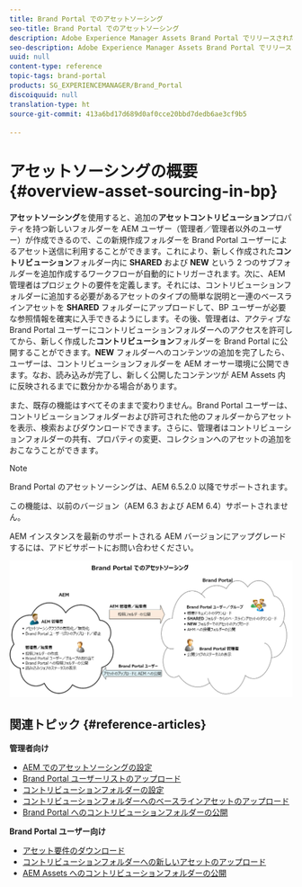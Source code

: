 ```yaml
---
title: Brand Portal でのアセットソーシング
seo-title: Brand Portal でのアセットソーシング
description: Adobe Experience Manager Assets Brand Portal でリリースされたアセットソーシング機能について説明します。
seo-description: Adobe Experience Manager Assets Brand Portal でリリースされたアセットソーシング機能について説明します。
uuid: null
content-type: reference
topic-tags: brand-portal
products: SG_EXPERIENCEMANAGER/Brand_Portal
discoiquuid: null
translation-type: ht
source-git-commit: 413a6bd17d689d0af0cce20bbd7dedb6ae3cf9b5

---
```



# アセットソーシングの概要 {#overview-asset-sourcing-in-bp}

**アセットソーシング**&#x200B;を使用すると、追加の&#x200B;**アセットコントリビューション**&#x200B;プロパティを持つ新しいフォルダーを AEM ユーザー（管理者／管理者以外のユーザー）が作成できるので、この新規作成フォルダーを Brand Portal ユーザーによるアセット送信に利用することができます。これにより、新しく作成された&#x200B;**コントリビューション**&#x200B;フォルダー内に **SHARED** および **NEW** という 2 つのサブフォルダーを追加作成するワークフローが自動的にトリガーされます。次に、AEM 管理者はプロジェクトの要件を定義します。それには、コントリビューションフォルダーに追加する必要があるアセットのタイプの簡単な説明と一連のベースラインアセットを **SHARED** フォルダーにアップロードして、BP ユーザーが必要な参照情報を確実に入手できるようにします。その後、管理者は、アクティブな Brand Portal ユーザーにコントリビューションフォルダーへのアクセスを許可してから、新しく作成した&#x200B;**コントリビューション**&#x200B;フォルダーを Brand Portal に公開することができます。**NEW** フォルダーへのコンテンツの追加を完了したら、ユーザーは、コントリビューションフォルダーを AEM オーサー環境に公開できます。なお、読み込みが完了し、新しく公開したコンテンツが AEM Assets 内に反映されるまでに数分かかる場合があります。

また、既存の機能はすべてそのままで変わりません。Brand Portal ユーザーは、コントリビューションフォルダーおよび許可された他のフォルダーからアセットを表示、検索およびダウンロードできます。さらに、管理者はコントリビューションフォルダーの共有、プロパティの変更、コレクションへのアセットの追加をおこなうことができます。

>[!NOTE]
>
>Brand Portal のアセットソーシングは、AEM 6.5.2.0 以降でサポートされます。
>
>この機能は、以前のバージョン（AEM 6.3 および AEM 6.4）サポートされません。
>
>AEM インスタンスを最新のサポートされる AEM バージョンにアップグレードするには、アドビサポートにお問い合わせください。

![](assets/asset-sourcing.png)

## 関連トピック {#reference-articles}

**管理者向け**
* [AEM でのアセットソーシングの設定](brand-portal-enable-asset-sourcing.md)
* [Brand Portal ユーザーリストのアップロード](brand-portal-upload-user-list.md)
* [コントリビューションフォルダーの設定](brand-portal-contribution-folder.md)
* [コントリビューションフォルダーへのベースラインアセットのアップロード](brand-portal-upload-baseline-assets.md)
* [Brand Portal へのコントリビューションフォルダーの公開](brand-portal-publish-contribution-folder-to-brand-portal.md)

**Brand Portal ユーザー向け**
* [アセット要件のダウンロード](brand-portal-download-asset-requirements.md)
* [コントリビューションフォルダーへの新しいアセットのアップロード](brand-portal-upload-assets-to-contribution-folder.md)
* [AEM Assets へのコントリビューションフォルダーの公開](brand-portal-publish-contribution-folder-to-aem-assets.md)
